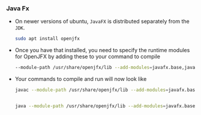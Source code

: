 ### Java Fx

- On newer versions of ubuntu, `JavaFX` is distributed separately from the `JDK`.

  ```bash
  sudo apt install openjfx
  ```

- Once you have that installed, you need to specify the runtime modules for OpenJFX by adding these to your command to compile

  ```bash
  --module-path /usr/share/openjfx/lib --add-modules=javafx.base,javafx.controls,javafx.fxml,javafx.graphics,javafx.media,javafx.swing,javafx.web
  ```

  

- Your commands to compile and run will now look like

  ```bash
  javac --module-path /usr/share/openjfx/lib --add-modules=javafx.base,javafx.controls,javafx.fxml,javafx.graphics,javafx.media,javafx.swing,javafx.web q1.java
  
  
  java --module-path /usr/share/openjfx/lib --add-modules=javafx.base,javafx.controls,javafx.fxml,javafx.graphics,javafx.media,javafx.swing,javafx.web q1
  ```

  

